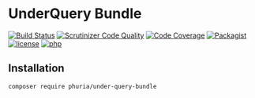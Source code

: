 # UnderQuery Bundle
[![Build Status](https://img.shields.io/scrutinizer/build/g/phuria/UnderQueryBundle.svg?maxAge=3600)](https://scrutinizer-ci.com/g/phuria/UnderQueryBundle/build-status/master)
[![Scrutinizer Code Quality](https://img.shields.io/scrutinizer/g/phuria/UnderQueryBundle.svg?maxAge=3600)](https://scrutinizer-ci.com/g/phuria/UnderQueryBundle/?branch=master)
[![Code Coverage](https://img.shields.io/scrutinizer/coverage/g/phuria/UnderQueryBundle.svg?maxAge=3600)](https://scrutinizer-ci.com/g/phuria/UnderQueryBundle/?branch=master)
[![Packagist](https://img.shields.io/packagist/v/phuria/under-query-bundle.svg?maxAge=3600)](https://packagist.org/packages/phuria/under-query-bundle)
[![license](https://img.shields.io/github/license/phuria/UnderQueryBundle.svg?maxAge=2592000)]()
[![php](https://img.shields.io/badge/PHP-5.6-blue.svg?maxAge=2592000)]()

## Installation

```
composer require phuria/under-query-bundle
```
